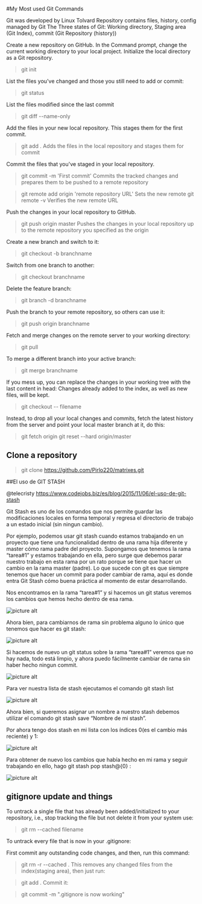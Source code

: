 #My Most used Git Commands

Git was developed by Linux Tolvard
Repository contains files, history, config managed by Git
The Three states of Git: 
Working directory, Staging area (Git Index), commit (Git Repository (history))

Create a new repository on GitHub.
In the Command prompt, change the current working directory to your local project.
Initialize the local directory as a Git repository.
>git init

List the files you've changed and those you still need to add or commit:	
>git status

List the files modified since the last commit
>git diff --name-only

Add the files in your new local repository. This stages them for the first commit.
>git add .
Adds the files in the local repository and stages them for commit


Commit the files that you've staged in your local repository.
>git commit -m 'First commit'
Commits the tracked changes and prepares them to be pushed to a remote repository

>git remote add origin 'remote repository URL'
Sets the new remote
>git remote -v
Verifies the new remote URL

Push the changes in your local repository to GitHub.
>git push origin master
Pushes the changes in your local repository up to the remote repository you specified as the origin

Create a new branch and switch to it:	
>git checkout -b branchname

Switch from one branch to another:	
>git checkout branchname

Delete the feature branch:	
>git branch -d branchname

Push the branch to your remote repository, so others can use it:	
>git push origin branchname

Fetch and merge changes on the remote server to your working directory:	
>git pull

To merge a different branch into your active branch:	
>git merge branchname

If you mess up, you can replace the changes in your working tree with the last content in head:
Changes already added to the index, as well as new files, will be kept.
>git checkout -- filename

Instead, to drop all your local changes and commits, fetch the latest history from the server and point your local master branch at it, do this:	
>git fetch origin
>git reset --hard origin/master

## Clone a repository
>git clone https://github.com/Pirlo220/matrixes.git

##El uso de GIT STASH

@telecristy
https://www.codejobs.biz/es/blog/2015/11/06/el-uso-de-git-stash

Git Stash es uno de los comandos que nos permite guardar las modificaciones locales en forma temporal y regresa el directorio de trabajo a un estado inicial (sin ningun cambio).

 
Por ejemplo, podemos usar git stash cuando estamos trabajando en un proyecto que tiene una funcionalidad dentro de una rama hija diferente y master cómo rama padre del proyecto. Supongamos que tenemos la rama “tarea#1” y estamos trabajando en ella, pero surge que debemos parar nuestro trabajo en esta rama por un rato porque se tiene que hacer un cambio en la rama master (padre). Lo que sucede con git es que siempre tenemos que hacer un commit para poder cambiar de rama, aquí es donde entra Git Stash cómo buena práctica al momento de estar desarrollando. 

Nos encontramos en la rama “tarea#1” y si hacemos un git status veremos los cambios que hemos hecho dentro de esa rama. 

![picture alt](https://www.codejobs.biz/public/images/blog/original/356a192b7913b04.png)

Ahora bien, para cambiarnos de rama sin problema alguno lo único que tenemos que hacer es git stash:

![picture alt](https://www.codejobs.biz/public/images/blog/original/da4b9237bacccdf.png)

Si hacemos de nuevo un git status sobre la rama “tarea#1” veremos que no hay nada, todo está limpio, y ahora puedo fácilmente cambiar de rama sin haber hecho ningun commit.

![picture alt](https://www.codejobs.biz/public/images/blog/original/77de68daecd823b.png)

Para ver nuestra lista de stash ejecutamos el comando git stash list

![picture alt](https://www.codejobs.biz/public/images/blog/original/1b6453892473a46.png)

Ahora bien, si queremos asignar un nombre a nuestro stash debemos utilizar el comando git stash save “Nombre de mi stash”.

Por ahora tengo dos stash en mi lista con los índices 0(es el cambio más reciente) y 1:

![picture alt](https://www.codejobs.biz/public/images/blog/original/c1dfd96eea8cc2b.png)

Para obtener de nuevo los cambios que había hecho en mi rama y seguir trabajando en ello, hago git stash pop stash@{0} :

![picture alt](https://www.codejobs.biz/public/images/blog/original/902ba3cda188380.png)

## gitignore update and things
To untrack a single file that has already been added/initialized to your repository, i.e., stop tracking the file but not delete it from your system use: 
>git rm --cached filename

To untrack every file that is now in your .gitignore:

First commit any outstanding code changes, and then, run this command:

>git rm -r --cached .
This removes any changed files from the index(staging area), then just run:

>git add .
Commit it:

>git commit -m ".gitignore is now working"
